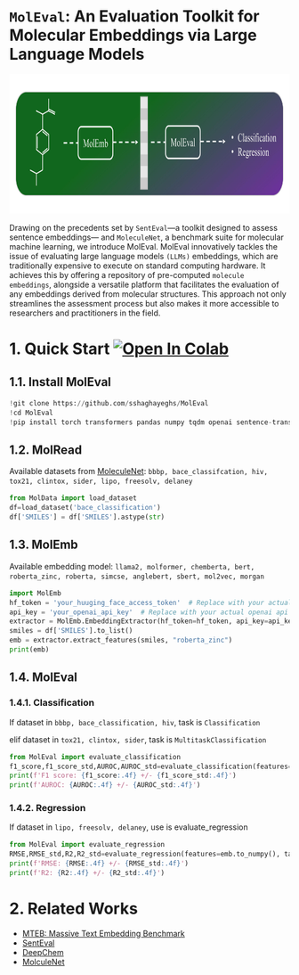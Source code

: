 # `MolEval`: An Evaluation Toolkit for Molecular Embeddings via Large Language Models

<div align="center">
  <img src="misc/MolEval_FrameWork.jpg" width="900" height="250" alt="MolEval Logo">
</div>

Drawing on the precedents set by `SentEval`—a toolkit designed to assess sentence embeddings— and `MoleculeNet`, a benchmark suite for molecular machine learning, we introduce MolEval. MolEval innovatively tackles the issue of evaluating large language models `(LLMs)` embeddings, which are traditionally expensive to execute on standard computing hardware. It achieves this by offering a repository of pre-computed `molecule embeddings`, alongside a versatile platform that facilitates the evaluation of any embeddings derived from molecular structures. This approach not only streamlines the assessment process but also makes it more accessible to researchers and practitioners in the field.
# 1. Quick Start [![Open In Colab](https://colab.research.google.com/assets/colab-badge.svg)](https://colab.research.google.com/drive/1Uk_rhjIFjr-uOu2j4QHntyPwGDaMrfRZ?usp=sharing)

## 1.1. Install MolEval
```python
!git clone https://github.com/sshaghayeghs/MolEval
!cd MolEval
!pip install torch transformers pandas numpy tqdm openai sentence-transformers peft angle-emb deepchem rdkit

```

## 1.2. MolRead
Available datasets from [MoleculeNet](https://moleculenet.org/datasets-1): `bbbp, bace_classifcation, hiv, tox21, clintox, sider, lipo, freesolv, delaney`
```python
from MolData import load_dataset
df=load_dataset('bace_classification')
df['SMILES'] = df['SMILES'].astype(str)
```
## 1.3. MolEmb 
Available embedding model: `llama2, molformer, chemberta, bert, roberta_zinc, roberta, simcse, anglebert, sbert, mol2vec, morgan`
```python
import MolEmb
hf_token = 'your_huuging_face_access_token'  # Replace with your actual HF token
api_key = 'your_openai_api_key'  # Replace with your actual openai api key
extractor = MolEmb.EmbeddingExtractor(hf_token=hf_token, api_key=api_key)
smiles = df['SMILES'].to_list()
emb = extractor.extract_features(smiles, "roberta_zinc")
print(emb)
```

## 1.4. MolEval
### 1.4.1. Classification
If dataset in `bbbp, bace_classification, hiv`, task is `Classification`

elif dataset in `tox21, clintox, sider`, task is `MultitaskClassification`
```python
from MolEval import evaluate_classification
f1_score,f1_score_std,AUROC,AUROC_std=evaluate_classification(features=emb.to_numpy(), targets=df.drop(columns=['SMILES']).to_numpy(), n_splits=5, task='Classification')
print(f'F1 score: {f1_score:.4f} +/- {f1_score_std:.4f}')
print(f'AUROC: {AUROC:.4f} +/- {AUROC_std:.4f}')
```

### 1.4.2. Regression
If dataset in `lipo, freesolv, delaney`, use is evaluate_regression

```python
from MolEval import evaluate_regression
RMSE,RMSE_std,R2,R2_std=evaluate_regression(features=emb.to_numpy(), targets=df.drop(columns=['SMILES']).to_numpy(), n_splits=5)
print(f'RMSE: {RMSE:.4f} +/- {RMSE_std:.4f}')
print(f'R2: {R2:.4f} +/- {R2_std:.4f}')
```



# 2. Related Works

  * [MTEB: Massive Text Embedding Benchmark](https://aclanthology.org/2023.eacl-main.148.pdf)
  * [SentEval](https://aclanthology.org/L18-1269.pdf)
  * [DeepChem](https://deepchem.readthedocs.io/en/latest/)
  * [MolculeNet](https://pubs.rsc.org/en/content/articlelanding/2018/sc/c7sc02664a)




